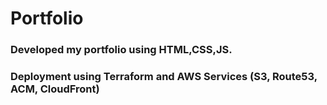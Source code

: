 # Portfolio

### Developed my portfolio using HTML,CSS,JS.

### Deployment using Terraform and AWS Services (S3, Route53, ACM, CloudFront)

